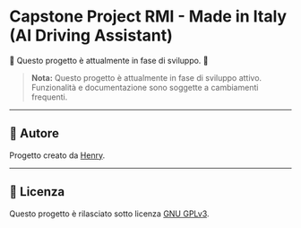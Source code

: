 
# Capstone Project RMI - Made in Italy (AI Driving Assistant)

🚧 Questo progetto è attualmente in fase di sviluppo. 🚧

> **Nota:** Questo progetto è attualmente in fase di sviluppo attivo. Funzionalità e documentazione sono soggette a cambiamenti frequenti.

---

## 👤 Autore

Progetto creato da [Henry](https://github.com/henry8913).

---

## 📄 Licenza

Questo progetto è rilasciato sotto licenza [GNU GPLv3](LICENSE.txt).
